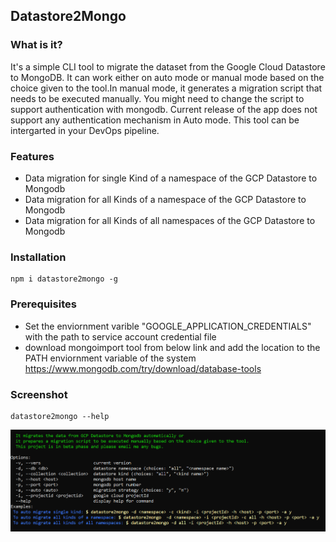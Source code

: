 ## Datastore2Mongo

### What is it?
   It's a simple CLI tool to migrate the dataset from the Google Cloud Datastore to MongoDB. It can work either on auto mode or manual mode based on the choice given to the tool.In manual mode, it generates a migration script that needs to be executed manually. You might need to change the script to support authentication with mongodb. Current release of the app does not support any authentication mechanism in Auto mode. This tool can be intergarted in your DevOps pipeline.
   
### Features
 - Data migration for single Kind of a namespace of the GCP Datastore to Mongodb
 - Data migration for all Kinds of a namespace of the GCP Datastore to Mongodb
 - Data migration for all Kinds of all namespaces of the GCP Datastore to Mongodb 

### Installation
 ``` 
 npm i datastore2mongo -g
 ```
### Prerequisites
- Set the enviornment varible "GOOGLE_APPLICATION_CREDENTIALS" with the path to service account credential file
- download mongoimport tool from below link and add the location to the PATH enviornment variable of the system 
  https://www.mongodb.com/try/download/database-tools
### Screenshot
```
datastore2mongo --help
```
![Alt text](https://github.com/anshubana/datastore2mongo/blob/main/screenshots/screenshot1.PNG?raw=true "Title")



